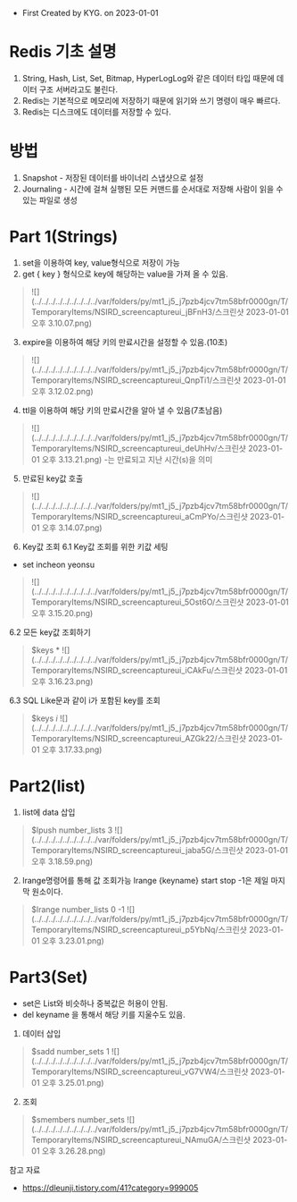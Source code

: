 - First Created by KYG. on 2023-01-01


# Redis 기초 설명
1. String, Hash, List, Set, Bitmap, HyperLogLog와 같은 데이터 타입 때문에 데이터 구조 서버라고도 불린다.
2. Redis는 기본적으로 메모리에 저장하기 때문에 읽기와 쓰기 명령이 매우 빠르다.
3. Redis는 디스크에도 데이터를 저장할 수 있다.


# 방법
1. Snapshot - 저장된 데이터를 바이너리 스냅샷으로 설정
2. Journaling - 시간에 걸쳐 실행된 모든 커맨드를 순서대로 저장해 사람이 읽을 수 있는 파일로 생성

# Part 1(Strings)
1. set을 이용하여 key, value형식으로 저장이 가능
2. get { key } 형식으로 key에 해당하는 value을 가져 올 수 있음.
> ![](../../../../../../../../../var/folders/py/mt1_j5_j7pzb4jcv7tm58bfr0000gn/T/TemporaryItems/NSIRD_screencaptureui_jBFnH3/스크린샷 2023-01-01 오후 3.10.07.png)

3. expire을 이용하여 해당 키의 만료시간을 설정할 수 있음.(10초)
> ![](../../../../../../../../../var/folders/py/mt1_j5_j7pzb4jcv7tm58bfr0000gn/T/TemporaryItems/NSIRD_screencaptureui_QnpTi1/스크린샷 2023-01-01 오후 3.12.02.png)

4. ttl을 이용하여 해당 키의 만료시간을 알아 낼 수 있음(7초남음)
> ![](../../../../../../../../../var/folders/py/mt1_j5_j7pzb4jcv7tm58bfr0000gn/T/TemporaryItems/NSIRD_screencaptureui_deUhHv/스크린샷 2023-01-01 오후 3.13.21.png)
> -는 만료되고 지난 시간(s)을 의미

5. 만료된 key값 호출
> ![](../../../../../../../../../var/folders/py/mt1_j5_j7pzb4jcv7tm58bfr0000gn/T/TemporaryItems/NSIRD_screencaptureui_aCmPYo/스크린샷 2023-01-01 오후 3.14.07.png)


6. Key값 조회
6.1 Key값 조회를 위한 키값 세팅
- set incheon yeonsu
> ![](../../../../../../../../../var/folders/py/mt1_j5_j7pzb4jcv7tm58bfr0000gn/T/TemporaryItems/NSIRD_screencaptureui_5Ost6O/스크린샷 2023-01-01 오후 3.15.20.png)

6.2 모든 key값 조회하기
> $keys * 
>![](../../../../../../../../../var/folders/py/mt1_j5_j7pzb4jcv7tm58bfr0000gn/T/TemporaryItems/NSIRD_screencaptureui_iCAkFu/스크린샷 2023-01-01 오후 3.16.23.png)

6.3 SQL Like문과 같이 i가 포함된 key를 조회
> $keys *i* 
> ![](../../../../../../../../../var/folders/py/mt1_j5_j7pzb4jcv7tm58bfr0000gn/T/TemporaryItems/NSIRD_screencaptureui_AZGk22/스크린샷 2023-01-01 오후 3.17.33.png)


# Part2(list)

1. list에 data 삽입
> $lpush number_lists 3
> ![](../../../../../../../../../var/folders/py/mt1_j5_j7pzb4jcv7tm58bfr0000gn/T/TemporaryItems/NSIRD_screencaptureui_jaba5G/스크린샷 2023-01-01 오후 3.18.59.png)

2. lrange명령어를 통해 값 조회가능 lrange {keyname} start stop -1은 제일 마지막 원소이다.
> $lrange number_lists 0 -1
> ![](../../../../../../../../../var/folders/py/mt1_j5_j7pzb4jcv7tm58bfr0000gn/T/TemporaryItems/NSIRD_screencaptureui_p5YbNq/스크린샷 2023-01-01 오후 3.23.01.png)



# Part3(Set)
- set은 List와 비슷하나 중복값은 허용이 안됨.
- del keyname 을 통해서 해당 키를 지울수도 있음.

1. 데이터 삽입
> $sadd number_sets 1
![](../../../../../../../../../var/folders/py/mt1_j5_j7pzb4jcv7tm58bfr0000gn/T/TemporaryItems/NSIRD_screencaptureui_vG7VW4/스크린샷 2023-01-01 오후 3.25.01.png)

2. 조회
> $smembers number_sets
![](../../../../../../../../../var/folders/py/mt1_j5_j7pzb4jcv7tm58bfr0000gn/T/TemporaryItems/NSIRD_screencaptureui_NAmuGA/스크린샷 2023-01-01 오후 3.26.28.png)





참고 자료
- https://dleunji.tistory.com/41?category=999005